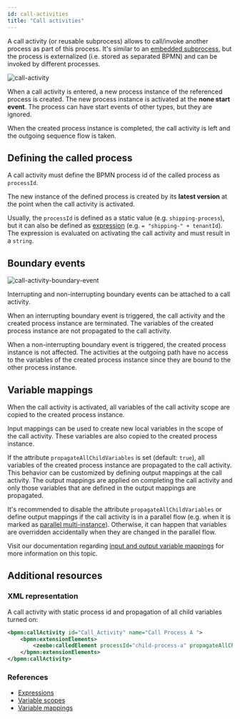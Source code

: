 ```yaml
---
id: call-activities
title: "Call activities"
---
```


A call activity (or reusable subprocess) allows to call/invoke another process as part of this process. It's similar to an [embedded subprocess](../embedded-subprocesses/embedded-subprocesses.md), but the process is externalized (i.e. stored as separated BPMN) and can be invoked by different processes.

![call-activity](assets/call-activities-example.png)

When a call activity is entered, a new process instance of the referenced process is created. The new process instance is activated at the **none start event**. The process can have start events of other types, but they are ignored.

When the created process instance is completed, the call activity is left and the outgoing sequence flow is taken.

## Defining the called process

A call activity must define the BPMN process id of the called process as `processId`.

The new instance of the defined process is created by its **latest version** at the point when the call activity is activated.

Usually, the `processId` is defined as a static value (e.g. `shipping-process`), but it can also be defined as [expression](/components/concepts/expressions.md) (e.g. `= "shipping-" + tenantId`). The expression is evaluated on activating the call activity and must result in a `string`.

## Boundary events

![call-activity-boundary-event](assets/call-activities-boundary-events.png)

Interrupting and non-interrupting boundary events can be attached to a call activity.

When an interrupting boundary event is triggered, the call activity and the created process instance are terminated. The variables of the created process instance are not propagated to the call activity.

When a non-interrupting boundary event is triggered, the created process instance is not affected. The activities at the outgoing path have no access to the variables of the created process instance since they are bound to the other process instance.

## Variable mappings

When the call activity is activated, all variables of the call activity scope are copied to the created process instance.

Input mappings can be used to create new local variables in the scope of the call activity. These variables are also copied to the created process instance.

If the attribute `propagateAllChildVariables` is set (default: `true`), all variables of the created process instance are propagated to the call activity. This behavior can be customized by defining output mappings at the call activity. The output mappings are applied on completing the call activity and only those variables that are defined in the output mappings are propagated.

It's recommended to disable the attribute `propagateAllChildVariables` or define output mappings if the call activity is in a parallel flow (e.g. when it is marked as [parallel multi-instance](../multi-instance/multi-instance.md#variable-mappings)). Otherwise, it can happen that variables are overridden accidentally when they are changed in the parallel flow.

Visit our documentation regarding [input and output variable mappings](/components/concepts/variables.md#inputoutput-variable-mappings) for more information on this topic.

## Additional resources

### XML representation

A call activity with static process id and propagation of all child variables turned on:

```xml
<bpmn:callActivity id="Call_Activity" name="Call Process A ">
    <bpmn:extensionElements>
        <zeebe:calledElement processId="child-process-a" propagateAllChildVariables="true" />
    </bpmn:extensionElements>
</bpmn:callActivity>
```

### References

- [Expressions](/components/concepts/expressions.md)
- [Variable scopes](/components/concepts/variables.md#variable-scopes)
- [Variable mappings](/components/concepts/variables.md#inputoutput-variable-mappings)
